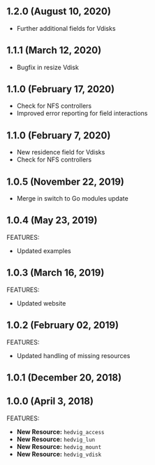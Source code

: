 ## 1.2.0 (August 10, 2020)

 * Further additional fields for Vdisks

## 1.1.1 (March 12, 2020)

 * Bugfix in resize Vdisk

## 1.1.0 (February 17, 2020)

 * Check for NFS controllers
 * Improved error reporting for field interactions

## 1.1.0 (February 7, 2020)

 * New residence field for Vdisks
 * Check for NFS controllers

## 1.0.5 (November 22, 2019)

 * Merge in switch to Go modules update

## 1.0.4 (May 23, 2019)

FEATURES:

 * Updated examples

## 1.0.3 (March 16, 2019)

FEATURES:

 * Updated website

## 1.0.2 (February 02, 2019)

FEATURES:

 * Updated handling of missing resources

## 1.0.1 (December 20, 2018)

## 1.0.0 (April 3, 2018)

FEATURES:

* **New Resource:** `hedvig_access`
* **New Resource:** `hedvig_lun`
* **New Resource:** `hedvig_mount`
* **New Resource:** `hedvig_vdisk`
